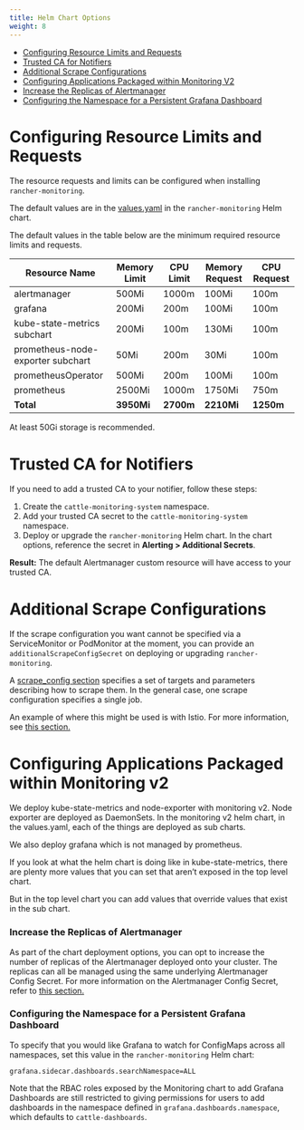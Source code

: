 ```yaml
---
title: Helm Chart Options
weight: 8
---
```


- [Configuring Resource Limits and Requests](#configuring-resource-limits-and-requests)
- [Trusted CA for Notifiers](#trusted-ca-for-notifiers)
- [Additional Scrape Configurations](#additional-scrape-configurations)
- [Configuring Applications Packaged within Monitoring V2](#configuring-applications-packaged-within-monitoring-v2)
- [Increase the Replicas of Alertmanager](#increase-the-replicas-of-alertmanager)
- [Configuring the Namespace for a Persistent Grafana Dashboard](#configuring-the-namespace-for-a-persistent-grafana-dashboard)


# Configuring Resource Limits and Requests

The resource requests and limits can be configured when installing `rancher-monitoring`.

The default values are in the [values.yaml](https://github.com/rancher/charts/blob/main/charts/rancher-monitoring/values.yaml) in the `rancher-monitoring` Helm chart.

The default values in the table below are the minimum required resource limits and requests.

| Resource Name | Memory Limit | CPU Limit | Memory Request | CPU Request |
| ------------- | ------------ | ----------- | ---------------- | ------------------ |
| alertmanager | 500Mi | 1000m | 100Mi |  100m |
| grafana | 200Mi | 200m | 100Mi | 100m |
| kube-state-metrics subchart | 200Mi  | 100m | 130Mi | 100m |
| prometheus-node-exporter subchart | 50Mi | 200m | 30Mi | 100m |
| prometheusOperator | 500Mi | 200m | 100Mi | 100m |
| prometheus | 2500Mi | 1000m | 1750Mi | 750m |
| **Total**                 | **3950Mi** | **2700m** | **2210Mi** | **1250m** |

At least 50Gi storage is recommended.


# Trusted CA for Notifiers

If you need to add a trusted CA to your notifier, follow these steps:

1. Create the `cattle-monitoring-system` namespace.
1. Add your trusted CA secret to the `cattle-monitoring-system` namespace.
1. Deploy or upgrade the `rancher-monitoring` Helm chart. In the chart options, reference the secret in **Alerting > Additional Secrets**.

**Result:** The default Alertmanager custom resource will have access to your trusted CA.


# Additional Scrape Configurations

If the scrape configuration you want cannot be specified via a ServiceMonitor or PodMonitor at the moment, you can provide an `additionalScrapeConfigSecret` on deploying or upgrading `rancher-monitoring`.

A [scrape_config section](https://prometheus.io/docs/prometheus/latest/configuration/configuration/#scrape_config) specifies a set of targets and parameters describing how to scrape them. In the general case, one scrape configuration specifies a single job.

An example of where this might be used is with Istio. For more information, see [this section.](https://rancher.com/docs/rancher/v2.5/en/istio/v2.5/configuration-reference/selectors-and-scrape)


# Configuring Applications Packaged within Monitoring v2

We deploy kube-state-metrics and node-exporter with monitoring v2. Node exporter are deployed as DaemonSets. In the monitoring v2 helm chart, in the values.yaml, each of the things are deployed as sub charts.

We also deploy grafana which is not managed by prometheus.

If you look at what the helm chart is doing like in kube-state-metrics, there are plenty more values that you can set that aren’t exposed in the top level chart. 

But in the top level chart you can add values that override values that exist in the sub chart.

### Increase the Replicas of Alertmanager

As part of the chart deployment options, you can opt to increase the number of replicas of the Alertmanager deployed onto your cluster. The replicas can all be managed using the same underlying Alertmanager Config Secret. For more information on the Alertmanager Config Secret, refer to [this section.](../configuration/advanced/alertmanager/#multiple-alertmanager-replicas)

### Configuring the Namespace for a Persistent Grafana Dashboard

To specify that you would like Grafana to watch for ConfigMaps across all namespaces, set this value in the `rancher-monitoring` Helm chart:

```
grafana.sidecar.dashboards.searchNamespace=ALL
```

Note that the RBAC roles exposed by the Monitoring chart to add Grafana Dashboards are still restricted to giving permissions for users to add dashboards in the namespace defined in `grafana.dashboards.namespace`, which defaults to `cattle-dashboards`.
